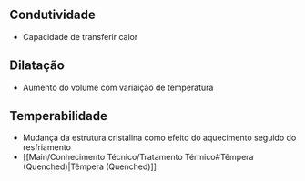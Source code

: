 ## Condutividade
 - Capacidade de transferir calor

## Dilatação
 - Aumento do volume com variaição de temperatura

## Temperabilidade
 - Mudança da estrutura cristalina como efeito do aquecimento seguido do resfriamento 
 - [[Main/Conhecimento Técnico/Tratamento Térmico#Têmpera (Quenched)|Têmpera (Quenched)]]
 